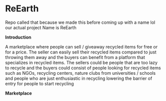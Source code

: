 # ReEarth

Repo called that because we made this before coming up with a name lol  
our actual project Name is ReEarth

**Introduction**

A marketplace where people can sell / giveaway recycled items for free or for a price.  The seller can easily sell their recycled items compared to just throwing them away and the buyers can benefit from a platform that specializes in recycled items.  The sellers could be people that are too lazy to recycle and the buyers could consist of people looking for recycled items such  as NGOs, recycling centers, nature clubs from universities / schools and people who are just enthusiastic in recycling lowering the barrier of entry for people to start recycling  

**Marketplace**

